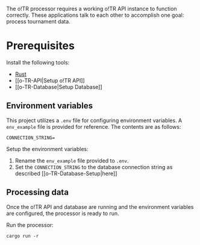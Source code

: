 The o!TR processor requires a working o!TR API instance to function correctly. These applications talk to each other to accomplish one goal: process tournament data.

# Prerequisites

Install the following tools:

- [Rust](https://www.rust-lang.org/)
- [[o-TR-API|Setup o!TR API]]
- [[o-TR-Database|Setup Database]]

## Environment variables

This project utilizes a `.env` file for configuring environment variables. A `env_example` file is provided for reference. The contents are as follows:

```
CONNECTION_STRING=
```

Setup the environment variables:

1. Rename the `env_example` file provided to `.env`.
2. Set the `CONNECTION_STRING` to the database connection string as described [[o-TR-Database-Setup|here]]

## Processing data

Once the o!TR API and database are running and the environment variables are configured, the processor is ready to run.

Run the processor:

```
cargo run -r
```
